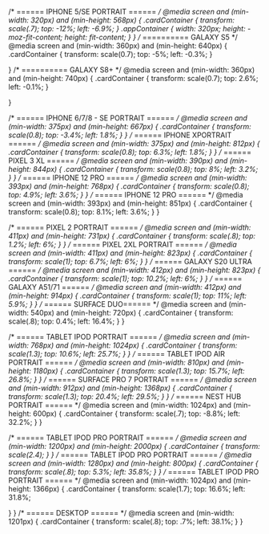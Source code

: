 /* ====== IPHONE 5/SE PORTRAIT ====== */
@media screen and (min-width: 320px) and (min-height: 568px) {
  .cardContainer {
    transform: scale(.7);
    top: -12%;
    left: -6.9%;
  }
  .appContainer {
    width: 320px;
    height: -moz-fit-content;
    height: fit-content;
  }
}
/* ========== GALAXY S5 */
@media screen and (min-width: 360px) and (min-height: 640px) {
  .cardContainer {
    transform: scale(0.7);
    top: -5%;
    left: -0.3%;
  }
  
}
/* ========== GALAXY S8+ */
@media screen and (min-width: 360px) and (min-height: 740px) {
  .cardContainer {
    transform: scale(0.7);
    top: 2.6%;
    left: -0.1%;
  }
  
}


/* ====== IPHONE 6/7/8 - SE PORTRAIT ====== */
@media screen and (min-width: 375px) and (min-height: 667px) {
  .cardContainer {
    transform: scale(0.8);
    top: -3.4%;
    left: 1.8%;
  }
}
/* ====== IPHONE XPORTRAIT ====== */
@media screen and (min-width: 375px) and (min-height: 812px) {
  .cardContainer {
    transform: scale(0.8);
    top: 6.3%;
    left: 1.8%;
  }
}
/* ====== PIXEL 3 XL ====== */
@media screen and (min-width: 390px) and (min-height: 844px) {
  .cardContainer {
    transform: scale(0.8);
    top: 8%;
    left: 3.2%;
  }
}
/* ====== IPHONE 12 PRO ====== */
@media screen and (min-width: 393px) and (min-height: 768px) {
  .cardContainer {
    transform: scale(0.8);
    top: 4.9%;
    left: 3.6%;
  }
}
/* ====== IPHONE 12 PRO ====== */
@media screen and (min-width: 393px) and (min-height: 851px) {
  .cardContainer {
    transform: scale(0.8);
    top: 8.1%;
    left: 3.6%;
  }
}

/* ====== PIXEL 2 PORTRAIT ====== */
@media screen and (min-width: 411px) and (min-height: 731px) {
  .cardContainer {
    transform: scale(.8);
    top: 1.2%;
    left: 6%;
  }
}
/* ====== PIXEL 2XL PORTRAIT ====== */
@media screen and (min-width: 411px) and (min-height: 823px) {
  .cardContainer {
    transform: scale(1);
    top: 6.7%;
    left: 6%;
  }
}
/* ====== GALAXY S20 ULTRA ====== */
@media screen and (min-width: 412px) and (min-height: 823px) {
  .cardContainer {
    transform: scale(1);
    top: 10.2%;
    left: 6%;
  }
}
/* ====== GALAXY A51/71 ====== */
@media screen and (min-width: 412px) and (min-height: 914px) {
  .cardContainer {
    transform: scale(1);
    top: 11%;
    left: 5.9%;
  }
}
/* ====== SURFACE DUO====== */
@media screen and (min-width: 540px) and (min-height: 720px) {
  .cardContainer {
    transform: scale(.8);
    top: 0.4%;
    left: 16.4%;
  }
}

/* ====== TABLET IPOD PORTRAIT ====== */
@media screen and (min-width: 768px) and (min-height: 1024px) {
  .cardContainer {
    transform: scale(1.3);
    top: 10.6%;
    left: 25.7%;
  }
}
/* ====== TABLET IPOD AIR PORTRAIT ====== */
@media screen and (min-width: 810px) and (min-height: 1180px) {
  .cardContainer {
    transform: scale(1.3);
    top: 15.7%;
    left: 26.8%;
  }
}
/* ====== SURFACE PRO 7 PORTRAIT ====== */
@media screen and (min-width: 912px) and (min-height: 1368px) {
  .cardContainer {
    transform: scale(1.3);
    top: 20.4%;
    left: 29.5%;
  }
}
/* ====== NEST HUB PORTRAIT ====== */
@media screen and (min-width: 1024px) and (min-height: 600px) {
  .cardContainer {
    transform: scale(.7);
    top: -8.8%;
    left: 32.2%;
  }
}

/* ====== TABLET IPOD PRO PORTRAIT ====== */
@media screen and (min-width: 1200px) and (min-height: 2000px) {
  .cardContainer {
    transform: scale(2.4);
  }
}
/* ====== TABLET IPOD PRO PORTRAIT ====== */
@media screen and (min-width: 1280px) and (min-height: 800px) {
  .cardContainer {
    transform: scale(.8);
    top: 5.3%;
    left: 35.8%;
  }
}
/* ====== TABLET IPOD PRO PORTRAIT ====== */
@media screen and (min-width: 1024px) and (min-height: 1366px) {
  .cardContainer {
    transform: scale(1.7);
    top: 16.6%;
    left: 31.8%;
    
  }
}
/* ====== DESKTOP ====== */
@media screen and (min-width: 1201px)  {
  .cardContainer {
    transform: scale(.8);
    top: .7%;
    left: 38.1%;
  }
}
